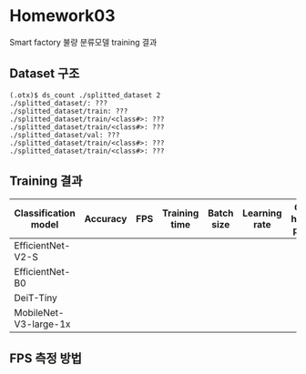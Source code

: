 # Homework03
Smart factory 불량 분류모델 training 결과

## Dataset 구조
```
(.otx)$ ds_count ./splitted_dataset 2
./splitted_dataset/: ???
./splitted_dataset/train: ???​
./splitted_dataset/train/<class#>: ???​
./splitted_dataset/train/<class#>: ???​
./splitted_dataset/val: ???
./splitted_dataset/train/<class#>: ???​
./splitted_dataset/train/<class#>: ???​
```

## Training 결과
|Classification model|Accuracy|FPS|Training time|Batch size|Learning rate|Other hyper-prams|
|----|----|----|----|----|----|----|
|EfficientNet-V2-S| |
|EfficientNet-B0| 
|DeiT-Tiny| 
|MobileNet-V3-large-1x| 


## FPS 측정 방법
